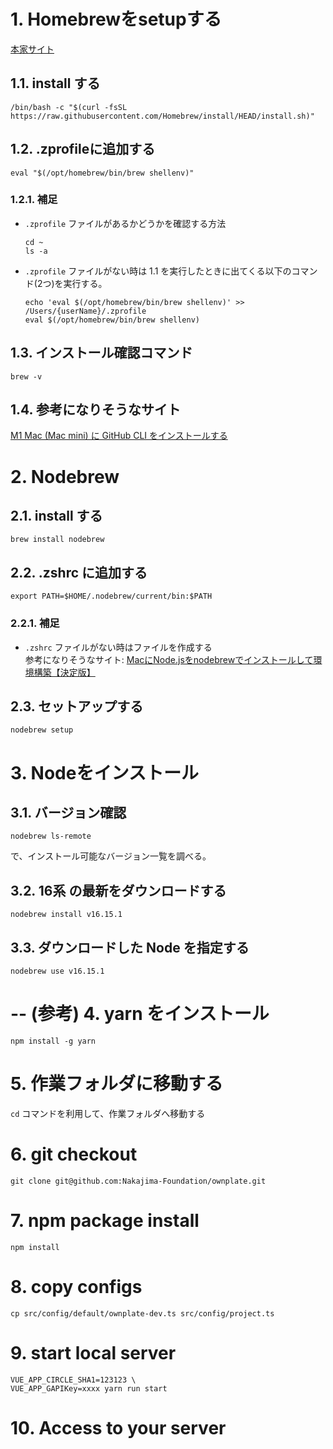
# 1. Homebrewをsetupする

[本家サイト](https://brew.sh/index_ja)

## 1.1. install する
```
/bin/bash -c "$(curl -fsSL https://raw.githubusercontent.com/Homebrew/install/HEAD/install.sh)"
```

## 1.2. .zprofileに追加する
```
eval "$(/opt/homebrew/bin/brew shellenv)"
```

### 1.2.1. 補足
-  `.zprofile` ファイルがあるかどうかを確認する方法  
	```
	cd ~
	ls -a
	```

-  `.zprofile` ファイルがない時は 1.1 を実行したときに出てくる以下のコマンド(2つ)を実行する。
	```
	echo 'eval $(/opt/homebrew/bin/brew shellenv)' >> /Users/{userName}/.zprofile
	eval $(/opt/homebrew/bin/brew shellenv)
	```

## 1.3. インストール確認コマンド  
```
brew -v
```

## 1.4. 参考になりそうなサイト
[M1 Mac (Mac mini) に GitHub CLI をインストールする](https://qiita.com/m-tmatma/items/a908422e26a70fadefdd)


# 2. Nodebrew

## 2.1. install する
```
brew install nodebrew
```

## 2.2. .zshrc に追加する

```
export PATH=$HOME/.nodebrew/current/bin:$PATH
```

### 2.2.1. 補足
-  `.zshrc` ファイルがない時はファイルを作成する  
	参考になりそうなサイト: [MacにNode.jsをnodebrewでインストールして環境構築【決定版】](https://qiita.com/7110/items/efe0be1be11bed1db143)

## 2.3. セットアップする
```
nodebrew setup
```

# 3. Nodeをインストール
## 3.1. バージョン確認
```
nodebrew ls-remote
```
で、インストール可能なバージョン一覧を調べる。

## 3.2. **16系** の最新をダウンロードする

```
nodebrew install v16.15.1 
```

## 3.3. ダウンロードした Node を指定する
```
nodebrew use v16.15.1
```

# -- (参考) 4. yarn をインストール
```
npm install -g yarn
```

# 5. 作業フォルダに移動する
`cd` コマンドを利用して、作業フォルダへ移動する

# 6. git checkout

```
git clone git@github.com:Nakajima-Foundation/ownplate.git
```

# 7. npm package install

```
npm install
```

# 8. copy configs

```
cp src/config/default/ownplate-dev.ts src/config/project.ts
```

# 9. start local server

```
VUE_APP_CIRCLE_SHA1=123123 \
VUE_APP_GAPIKey=xxxx yarn run start
```

# 10. Access to your server 